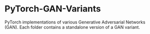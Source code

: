 # PyTorch-GAN-Variants
PyTorch implementations of various Generative Adversarial Networks (GAN). Each folder contains a standalone version of a GAN variant.
